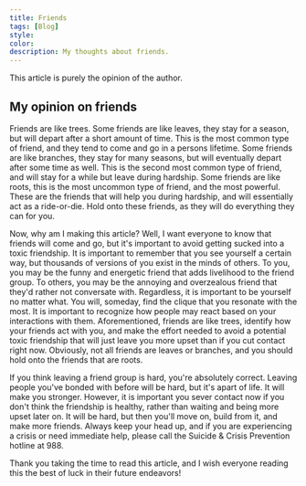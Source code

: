 ```yaml
---
title: Friends
tags: [Blog]
style: 
color: 
description: My thoughts about friends.
---
```


<link rel="shortcut icon" type="image/x-icon" href="{{ "/images/favicon.ico" | prepend: site.baseurl }}" >

This article is purely the opinion of the author.

## My opinion on friends
Friends are like trees. Some friends are like leaves, they stay for a season, but will depart after a short amount of time. This is the most common type of friend, and 
they tend to come and go in a persons lifetime. Some friends are like branches, they stay for many seasons, but will eventually depart after some time as well. This is the second 
most common type of friend, and will stay for a while but leave during hardship. Some friends are like roots, this is the most uncommon type of friend, and the most powerful. These 
are the friends that will help you during hardship, and will essentially act as a ride-or-die. Hold onto these friends, as they will do everything they can for you.<br />

Now, why am I making this article? Well, I want everyone to know that friends will come and go, but it's important to avoid getting sucked into a toxic friendship. It is important 
to remember that you see yourself a certain way, but thousands of versions of you exist in the minds of others. To you, you may be the funny and energetic friend that 
adds livelihood to the friend group. To others, you may be the annoying and overzealous friend that they'd rather not conversate with. Regardless, it is important to be 
yourself no matter what. You will, someday, find the clique that you resonate with the most. It is important to recognize how people may react based on your interactions with 
them. Aforementioned, friends are like trees, identify how your friends act with you, and make the effort needed to avoid a potential toxic friendship that will just leave you more 
upset than if you cut contact right now. Obviously, not all friends are leaves or branches, and you should hold onto the friends that are roots.<br />

If you think leaving a friend group 
is hard, you're absolutely correct. Leaving people you've bonded with before will be hard, but it's apart of life. It will make you stronger. However, it is important you sever contact 
now if you don't think the friendship is healthy, rather than waiting and being more upset later on. It will be hard, but then you'll move on, build from it, and make more friends. Always 
keep your head up, and if you are experiencing a crisis or need immediate help, please call the Suicide & Crisis Prevention hotline at 988.<br />

Thank you taking the time to read this 
article, and I wish everyone reading this the best of luck in their future endeavors!


<script>
document.addEventListener("DOMContentLoaded", function() {
    var attribution = document.getElementById("attribution");
    if (attribution) {
        attribution.style.display = "none";
    }
});    
</script>
